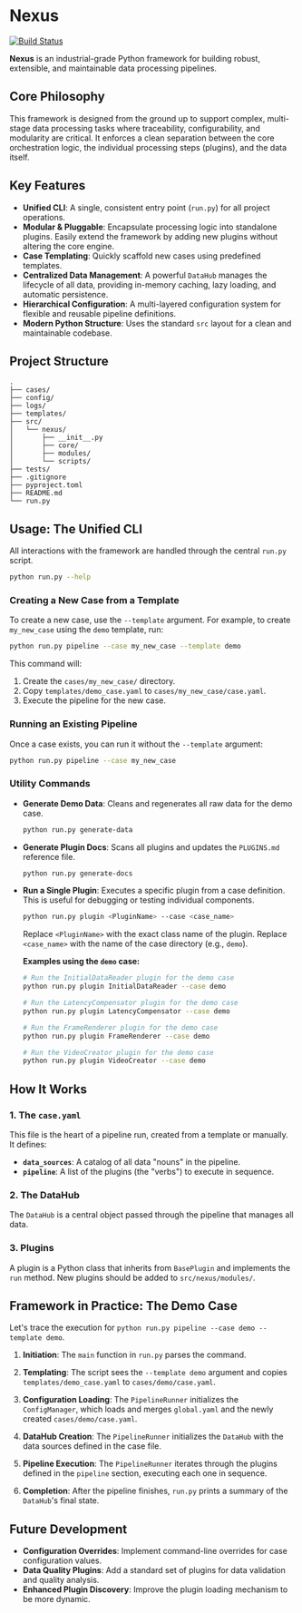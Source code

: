 # Nexus

[![Build Status](https://img.shields.io/badge/build-passing-brightgreen)](https://github.com/your-repo/nexus)

**Nexus** is an industrial-grade Python framework for building robust, extensible, and maintainable data processing pipelines.

## Core Philosophy

This framework is designed from the ground up to support complex, multi-stage data processing tasks where traceability, configurability, and modularity are critical. It enforces a clean separation between the core orchestration logic, the individual processing steps (plugins), and the data itself.

## Key Features

- **Unified CLI**: A single, consistent entry point (`run.py`) for all project operations.
- **Modular & Pluggable**: Encapsulate processing logic into standalone plugins. Easily extend the framework by adding new plugins without altering the core engine.
- **Case Templating**: Quickly scaffold new cases using predefined templates.
- **Centralized Data Management**: A powerful `DataHub` manages the lifecycle of all data, providing in-memory caching, lazy loading, and automatic persistence.
- **Hierarchical Configuration**: A multi-layered configuration system for flexible and reusable pipeline definitions.
- **Modern Python Structure**: Uses the standard `src` layout for a clean and maintainable codebase.

## Project Structure

```
.
├── cases/
├── config/
├── logs/
├── templates/
├── src/
│   └── nexus/
│       ├── __init__.py
│       ├── core/
│       ├── modules/
│       └── scripts/
├── tests/
├── .gitignore
├── pyproject.toml
├── README.md
└── run.py
```

## Usage: The Unified CLI

All interactions with the framework are handled through the central `run.py` script.
```bash
python run.py --help
```

### Creating a New Case from a Template

To create a new case, use the `--template` argument. For example, to create `my_new_case` using the `demo` template, run:

```bash
python run.py pipeline --case my_new_case --template demo
```

This command will:
1. Create the `cases/my_new_case/` directory.
2. Copy `templates/demo_case.yaml` to `cases/my_new_case/case.yaml`.
3. Execute the pipeline for the new case.

### Running an Existing Pipeline

Once a case exists, you can run it without the `--template` argument:
```bash
python run.py pipeline --case my_new_case
```

### Utility Commands

- **Generate Demo Data**: Cleans and regenerates all raw data for the demo case.
  ```bash
  python run.py generate-data
  ```

- **Generate Plugin Docs**: Scans all plugins and updates the `PLUGINS.md` reference file.
  ```bash
  python run.py generate-docs
  ```

- **Run a Single Plugin**: Executes a specific plugin from a case definition. This is useful for debugging or testing individual components.
  ```bash
  python run.py plugin <PluginName> --case <case_name>
  ```
  Replace `<PluginName>` with the exact class name of the plugin.
  Replace `<case_name>` with the name of the case directory (e.g., `demo`).

  **Examples using the `demo` case:**
  ```bash
  # Run the InitialDataReader plugin for the demo case
  python run.py plugin InitialDataReader --case demo

  # Run the LatencyCompensator plugin for the demo case
  python run.py plugin LatencyCompensator --case demo

  # Run the FrameRenderer plugin for the demo case
  python run.py plugin FrameRenderer --case demo

  # Run the VideoCreator plugin for the demo case
  python run.py plugin VideoCreator --case demo
  ```

## How It Works

### 1. The `case.yaml`

This file is the heart of a pipeline run, created from a template or manually. It defines:
- **`data_sources`**: A catalog of all data "nouns" in the pipeline.
- **`pipeline`**: A list of the plugins (the "verbs") to execute in sequence.

### 2. The DataHub

The `DataHub` is a central object passed through the pipeline that manages all data.

### 3. Plugins

A plugin is a Python class that inherits from `BasePlugin` and implements the `run` method. New plugins should be added to `src/nexus/modules/`.

## Framework in Practice: The Demo Case

Let's trace the execution for `python run.py pipeline --case demo --template demo`.

1.  **Initiation**: The `main` function in `run.py` parses the command.

2.  **Templating**: The script sees the `--template demo` argument and copies `templates/demo_case.yaml` to `cases/demo/case.yaml`.

3.  **Configuration Loading**: The `PipelineRunner` initializes the `ConfigManager`, which loads and merges `global.yaml` and the newly created `cases/demo/case.yaml`.

4.  **DataHub Creation**: The `PipelineRunner` initializes the `DataHub` with the data sources defined in the case file.

5.  **Pipeline Execution**: The `PipelineRunner` iterates through the plugins defined in the `pipeline` section, executing each one in sequence.

6.  **Completion**: After the pipeline finishes, `run.py` prints a summary of the `DataHub`'s final state.

## Future Development

- **Configuration Overrides**: Implement command-line overrides for case configuration values.
- **Data Quality Plugins**: Add a standard set of plugins for data validation and quality analysis.
- **Enhanced Plugin Discovery**: Improve the plugin loading mechanism to be more dynamic.